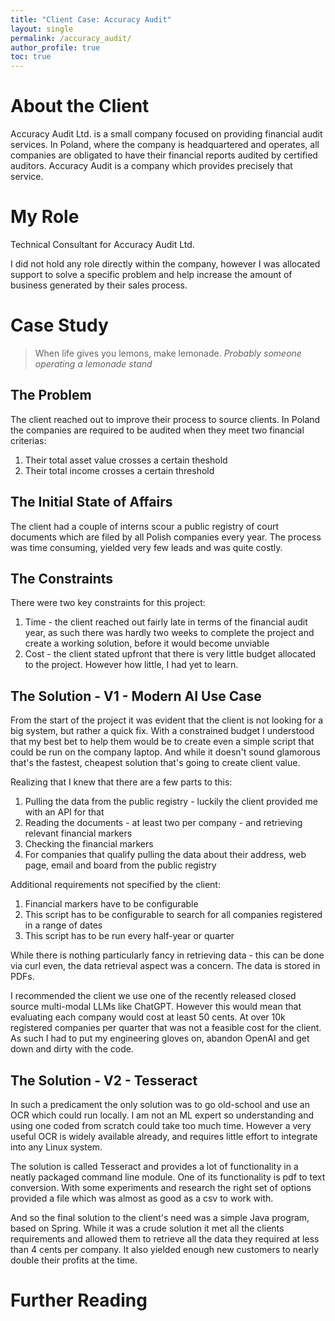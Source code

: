 ```yaml
---
title: "Client Case: Accuracy Audit"
layout: single
permalink: /accuracy_audit/
author_profile: true
toc: true
---
```

# About the Client

Accuracy Audit Ltd. is a small company focused on providing financial audit services. In Poland, where the company is headquartered and operates, all companies are obligated to have their financial reports audited by certified auditors. Accuracy Audit is a company which provides precisely that service. 

# My Role

Technical Consultant for Accuracy Audit Ltd.

I did not hold any role directly within the company, however I was allocated support to solve a specific problem and help increase the amount of business generated by their sales process. 

# Case Study
> When life gives you lemons, make lemonade.
> <cite>Probably someone operating a lemonade stand</cite>

## The Problem
The client reached out to improve their process to source clients. In Poland the companies are required to be audited when they meet two financial criterias:
1. Their total asset value crosses a certain theshold 
2. Their total income crosses a certain threshold

## The Initial State of Affairs
The client had a couple of interns scour a public registry of court documents which are filed by all Polish companies every year. The process was time consuming, yielded very few leads and was quite costly.

## The Constraints
There were two key constraints for this project:
1. Time - the client reached out fairly late in terms of the financial audit year, as such there was hardly two weeks to complete the project and create a working solution, before it would become unviable
2. Cost - the client stated upfront that there is very little budget allocated to the project. However how little, I had yet to learn.

## The Solution - V1 - Modern AI Use Case
From the start of the project it was evident that the client is not looking for a big system, but rather a quick fix. With a constrained budget
I understood that my best bet to help them would be to create even a simple script that could be run on the company laptop. And while it doesn't sound
glamorous that's the fastest, cheapest solution that's going to create client value. 

Realizing that I knew that there are a few parts to this:
1. Pulling the data from the public registry - luckily the client provided me with an API for that
2. Reading the documents - at least two per company - and retrieving relevant financial markers
3. Checking the financial markers
4. For companies that qualify pulling the data about their address, web page, email and board from the public registry

Additional requirements not specified by the client:
1. Financial markers have to be configurable
2. This script has to be configurable to search for all companies registered in a range of dates
3. This script has to be run every half-year or quarter

While there is nothing particularly fancy in retrieving data - this can be done via curl even, the data retrieval aspect was a concern. The data is stored in PDFs. 

I recommended the client we use one of the recently released closed source multi-modal LLMs like ChatGPT. However this would mean that evaluating each company would cost at least 50 cents. At over 10k registered companies per quarter that was not a feasible cost for the client. 
As such I had to put my engineering gloves on, abandon OpenAI and get down and dirty with the code.

## The Solution - V2 - Tesseract
In such a predicament the only solution was to go old-school and use an OCR which could run locally. I am not an ML expert so understanding and using one coded from scratch could take too much time. However a very useful OCR is widely available already, and requires little effort to integrate into any Linux system. 

The solution is called Tesseract and provides a lot of functionality in a neatly packaged command line module. One of its functionality is pdf to text conversion. With some experiments and research the right set of options provided a file which was almost as good as a csv to work with. 

And so the final solution to the client's need was a simple Java program, based on Spring. 
While it was a crude solution it met all the clients requirements and allowed them to retrieve all the data 
they required at less than 4 cents per company. It also yielded enough new customers to nearly double their profits at the time. 

# Further Reading
